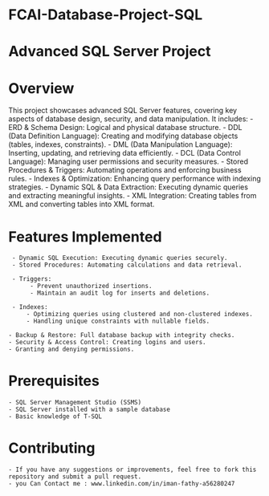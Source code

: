 # FCAI-Database-Project-SQL
# Advanced SQL Server Project

# Overview
This project showcases advanced SQL Server features, covering key aspects of database design, security, and data manipulation. It includes:
    - ERD & Schema Design: Logical and physical database structure.
    - DDL (Data Definition Language): Creating and modifying database objects (tables, indexes, constraints).
    - DML (Data Manipulation Language): Inserting, updating, and retrieving data efficiently.
    - DCL (Data Control Language): Managing user permissions and security measures.
    - Stored Procedures & Triggers: Automating operations and enforcing business rules.
    - Indexes & Optimization: Enhancing query performance with indexing strategies.
    - Dynamic SQL & Data Extraction: Executing dynamic queries and extracting meaningful insights.
    - XML Integration: Creating tables from XML and converting tables into XML format.

# Features Implemented
     - Dynamic SQL Execution: Executing dynamic queries securely.
     - Stored Procedures: Automating calculations and data retrieval.
     
     - Triggers:
          - Prevent unauthorized insertions.
          - Maintain an audit log for inserts and deletions.

     - Indexes:
         - Optimizing queries using clustered and non-clustered indexes.
         - Handling unique constraints with nullable fields.

    - Backup & Restore: Full database backup with integrity checks.
    - Security & Access Control: Creating logins and users.
    - Granting and denying permissions.
# Prerequisites
    - SQL Server Management Studio (SSMS)
    - SQL Server installed with a sample database
    - Basic knowledge of T-SQL

# Contributing
    - If you have any suggestions or improvements, feel free to fork this repository and submit a pull request.
    - you Can Contact me : www.linkedin.com/in/iman-fathy-a56280247
